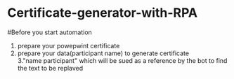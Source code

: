 # Certificate-generator-with-RPA
#Before you start automation<br>
1. prepare your powepwint certificate<br>
2. prepare your data(participant name) to generate certificate<br>
3."name participant" which will be sued as a reference by the bot to find the text to be replaved
